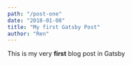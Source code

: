 ```yaml
---
path: "/post-one"
date: "2018-01-08"
title: "My first Gatsby Post"
author: "Ren"
---
```


This is my very **first** blog post in Gatsby
